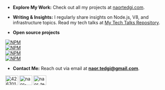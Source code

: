 - **Explore My Work:** Check out all my projects at [naortedgi.com](http://naortedgi.com/).

- **Writing & Insights:** I regularly share insights on Node.js, V8, and infrastructure topics. Read my tech talks at [My Tech Talks Repository](https://github.com/ntedgi/my-tech-talks).

- **Open source projects**

[![NPM](https://nodei.co/npm/node-efficientnet.png?downloads=true)](https://www.npmjs.com/package/node-efficientnet)  
[![NPM](https://nodei.co/npm/express-body-parser-error-handler.png?downloads=true)](https://www.npmjs.com/package/express-body-parser-error-handler)  
[![NPM](https://nodei.co/npm/node-valkey.png?downloads=true)](https://www.npmjs.com/package/node-valkey)  
[![NPM](https://nodei.co/npm/isvalid-legacy.png?downloads=true)](https://www.npmjs.com/package/isvalid-legacy)  

- **Contact Me:** Reach out via email at **naor.tedgi@gmail.com**.

<p align="left">
<a href="https://stackoverflow.com/users/4267015" target="blank"><img align="center" src="https://raw.githubusercontent.com/rahuldkjain/github-profile-readme-generator/master/src/images/icons/Social/stack-overflow.svg" alt="4267015" height="30" width="40" /></a>
<a href="https://linkedin.com/in/naor-tedgi-11314284" target="blank"><img align="center" src="https://raw.githubusercontent.com/rahuldkjain/github-profile-readme-generator/master/src/images/icons/Social/linked-in-alt.svg" alt="naor-tedgi-11314284" height="30" width="40" /></a>
<a href="https://twitter.com/naor_tedgi" target="blank"><img align="center" src="https://raw.githubusercontent.com/rahuldkjain/github-profile-readme-generator/master/src/images/icons/Social/twitter.svg" alt="naor_tedgi" height="30" width="40" /></a>
</p>
